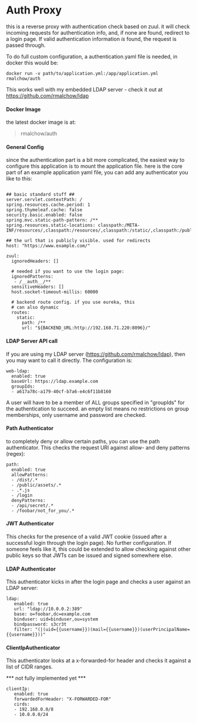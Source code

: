 # Auth Proxy

this is a reverse proxy with authentication check based on zuul. it will check incoming requests for authentication info, and, if none are found, redirect to a login page. If valid authentication information _is_ found, the request is passed through. 

To do full custom configuration, a authentication.yaml file is needed, in docker this would be:

```
docker run -v path/to/application.yml:/app/application.yml rmalchow/auth
```

This works well with my embedded LDAP server - check it out at https://github.com/rmalchow/ldap

#### Docker Image

the latest docker image is at:

> rmalchow/auth

#### General Config

since the authentication part is a bit more complicated, the easiest way to configure this application is to mount the application file. here is the core part of an example application yaml file, you can add any authenticator you like to this:

```

## basic standard stuff ##
server.servlet.contextPath: /
spring.resources.cache.period: 1
spring.thymeleaf.cache: false
security.basic.enabled: false
spring.mvc.static-path-pattern: /**
spring.resources.static-locations: classpath:/META-INF/resources/,classpath:/resources/,classpath:/static/,classpath:/public/

## the url that is publicly visible. used for redirects 
host: "https://www.example.com/"   

zuul:
  ignoredHeaders: []

  # needed if you want to use the login page:
  ignoredPatterns:
   - /__auth__/**
  sensitiveHeaders: []
  host.socket-timeout-millis: 60000
  
  # backend route config. if you use eureka, this
  # can also dynamic
  routes:
    static:
      path: /**
      url: "${BACKEND_URL:http://192.168.71.220:8096}/"
```

#### LDAP Server API call 

If you are using my LDAP server (https://github.com/rmalchow/ldap), then you may want to call it directly. The configuration is:

```
web-ldap:
  enabled: true
  baseUrl: https://ldap.example.com
  groupIds:
  - a617a78c-a179-40cf-b7a6-e4c6f11b8160
```

A user will have to be a member of ALL groups specified in "groupIds" for the authentication to succeed. an empty list means no restrictions on group memberships, only username and password are checked.

#### Path Authenticator

to completely deny or allow certain paths, you can use the path authenticator. This checks the request URI against allow- and deny patterns (regex):

```
path:
  enabled: true
  allowPatterns:
  - /dist/.*
  - /public/assets/.*
  - .*.js
  - /login
  denyPatterns:
  - /api/secret/.*
  - /foobar/not_for_you/.*
```

#### JWT Authenticator

This checks for the presence of a valid JWT cookie (issued after a successful login through the login page). No further configuration. If someone feels like it, this could be extended to allow checking against other public keys so that JWTs can be issued and signed somewhere else.

#### LDAP Authenticator

This authenticator kicks in after the login page and checks a user against an LDAP server:

```
ldap:
   enabled: true
   url: "ldap://10.0.0.2:389"
   base: o=foobar,dc=example.com
   binduser: uid=binduser,ou=system
   bindpassword: s3cr3t
   filter: "(|(uid={{username}})(mail={{username}})(userPrincipalName={{username}}))"
```

#### ClientIpAuthenticator

This authenticator looks at a x-forwarded-for header and checks it against a list of CIDR ranges.

*** not fully implemented yet ***

```
clientIp:
   enabled: true
   forwardedForHeader: "X-FORWARDED-FOR"
   cirds: 
   - 192.168.0.0/8
   - 10.0.0.0/24
```

